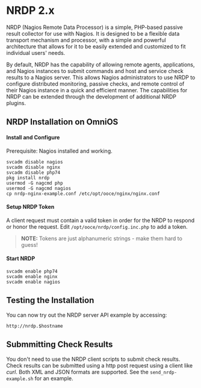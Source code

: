 NRDP 2.x
========

NRDP (Nagios Remote Data Processor) is a simple, PHP-based passive result collector for use with Nagios. It is designed to be a flexible data transport mechanism and processor, with a simple and powerful architecture that allows for it to be easily extended and customized to fit individual users' needs.

By default, NRDP has the capability of allowing remote agents, applications, and Nagios instances to submit commands and host and service check results to a Nagios server. This allows Nagios administrators to use NRDP to configure distributed monitoring, passive checks, and remote control of their Nagios instance in a quick and efficient manner. The capabilities for NRDP can be extended through the development of additional NRDP plugins.

NRDP Installation on OmniOS
---------------------------

#### Install and Configure

Prerequisite:  Nagios installed and working.

    svcadm disable nagios
    svcadm disable nginx
    svcadm disable php74
    pkg install nrdp
    usermod -G nagcmd php
    usermod -G nagcmd nagios
    cp nrdp-nginx-example.conf /etc/opt/ooce/nginx/nginx.conf

#### Setup NRDP Token

A client request must contain a valid token in order for the NRDP to respond or honor the request. Edit `/opt/ooce/nrdp/config.inc.php` to add a token.

> **NOTE:** Tokens are just alphanumeric strings - make them hard to guess!

#### Start NRDP

    svcadm enable php74
    svcadm enable nginx
    svcadm enable nagios

Testing the Installation
------------------------

You can now try out the NRDP server API example by accessing:

    http://nrdp.$hostname

Submmitting Check Results
-------------------------

You don't need to use the NRDP client scripts to submit check results. Check results can be submitted using a http post request using a client like *curl*. Both XML and JSON formats are supported. See the `send_nrdp-example.sh` for an example.


